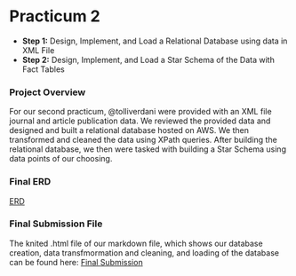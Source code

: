 # Practicum 2
- **Step 1:** Design, Implement, and Load a Relational Database using data in XML File
- **Step 2:** Design, Implement, and Load a Star Schema of the Data with Fact Tables

### Project Overview
For our second practicum, @tolliverdani were provided with an XML file journal and article publication data. We reviewed the provided data and designed and built a relational database hosted on AWS. We then transformed and cleaned the data using XPath queries. After building the relational database, we then were tasked with building a Star Schema using data points of our choosing.

### Final ERD
[ERD](./final_submission_files/Reversed-Engineered-Schema.pdf)

### Final Submission File
The knited .html file of our markdown file, which shows our database creation, data transfmormation and cleaning, and loading of the database can be found here: [Final Submission](./final_submission_files/practicum_2_submission.html)
